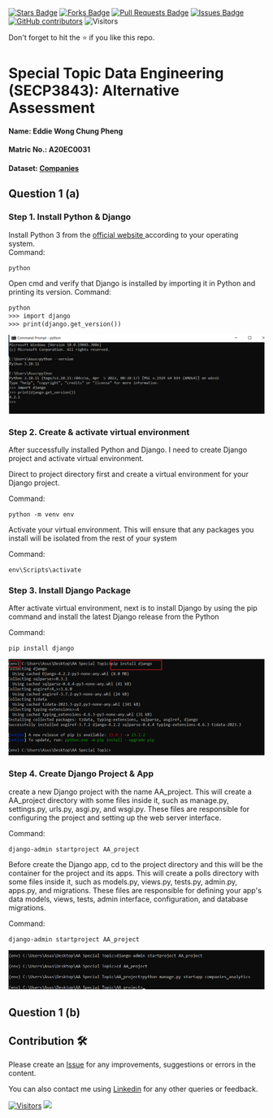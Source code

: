 <a href="https://github.com/drshahizan/SECP3843/stargazers"><img src="https://img.shields.io/github/stars/drshahizan/SECP3843" alt="Stars Badge"/></a>
<a href="https://github.com/drshahizan/SECP3843/network/members"><img src="https://img.shields.io/github/forks/drshahizan/SECP3843" alt="Forks Badge"/></a>
<a href="https://github.com/drshahizan/SECP3843/pulls"><img src="https://img.shields.io/github/issues-pr/drshahizan/SECP3843" alt="Pull Requests Badge"/></a>
<a href="https://github.com/drshahizan/SECP3843/issues"><img src="https://img.shields.io/github/issues/drshahizan/SECP3843" alt="Issues Badge"/></a>
<a href="https://github.com/drshahizan/SECP3843/graphs/contributors"><img alt="GitHub contributors" src="https://img.shields.io/github/contributors/drshahizan/SECP3843?color=2b9348"></a>
![Visitors](https://api.visitorbadge.io/api/visitors?path=https%3A%2F%2Fgithub.com%2Fdrshahizan%2FSECP3843&labelColor=%23d9e3f0&countColor=%23697689&style=flat)


Don't forget to hit the :star: if you like this repo.

# Special Topic Data Engineering (SECP3843): Alternative Assessment

#### Name: Eddie Wong Chung Pheng
#### Matric No.: A20EC0031
#### Dataset: <a href="https://github.com/drshahizan/dataset/tree/main/mongodb/04-companies" >Companies</a>

## Question 1 (a)
### Step 1. Install Python & Django
Install Python 3 from the <a href=" www.python.org"> official website </a> according to your operating system. <br/>
Command: 
```
python 
```

Open cmd and  verify that Django is installed by importing it in Python and printing its version.
Command: 
```
python
>>> import django
>>> print(django.get_version())
```
<img  src="./files/images/install.png"></img>

### Step 2. Create & activate virtual environment
After successfully installed Python and Django. I need to create Django project and activate virtual environment. <br/>

Direct to project directory first and create a virtual environment for your Django project.

Command: 
```
python -m venv env
```

Activate your virtual environment. This will ensure that any packages you install will be isolated from the rest of your system

Command: 
```
env\Scripts\activate
```

### Step 3. Install Django Package 
After activate virtual environment, next is to install Django by using the pip command and install the latest Django release from the Python

Command: 
```
pip install django
```
<img  src="./files/images/install_django.png"></img>

### Step 4. Create Django Project & App
create a new Django project with the name AA_project. This will create a AA_project directory with some files inside it, such as manage.py, settings.py, urls.py, asgi.py, and wsgi.py. These files are responsible for configuring the project and setting up the web server interface.

Command: 
```
django-admin startproject AA_project
```

 Before create the Django app, cd to the project directory and this will be the container for the project and its apps. This will create a polls directory with some files inside it, such as models.py, views.py, tests.py, admin.py, apps.py, and migrations. These files are responsible for defining your app's data models, views, tests, admin interface, configuration, and database migrations.

 Command:
```
django-admin startproject AA_project
```
<img  src="./files/images/create_project.png"></img>

## Question 1 (b)






## Contribution 🛠️
Please create an [Issue](https://github.com/drshahizan/special-topic-data-engineering/issues) for any improvements, suggestions or errors in the content.

You can also contact me using [Linkedin](https://www.linkedin.com/in/drshahizan/) for any other queries or feedback.

[![Visitors](https://api.visitorbadge.io/api/visitors?path=https%3A%2F%2Fgithub.com%2Fdrshahizan&labelColor=%23697689&countColor=%23555555&style=plastic)](https://visitorbadge.io/status?path=https%3A%2F%2Fgithub.com%2Fdrshahizan)
![](https://hit.yhype.me/github/profile?user_id=81284918)


